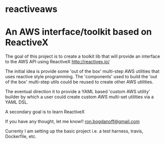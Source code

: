 # reactiveaws
An AWS interface/toolkit based on ReactiveX
===========================================

The goal of this project is to create a toolkit lib that will provide an interface to the AWS API using ReactiveX http://reactivex.io/

The initial idea is provide some 'out of the box' multi-step AWS utilities that uses reactive style programming.  The 'components' used to build the 'out of the box' multi-step utils could be reused to create other AWS utilities.

The eventual direction it to provide a YAML based 'custom AWS utility' builder by which a user could create custom AWS multi-set utilities via a YAML DSL.

A secondary goal is to learn ReactiveX 

If you have any thought, let me know!! ron.bogdanoff@gmail.com

Currenty I am setting up the basic project i.e. a test harness, travis, Dockerfile, etc.

